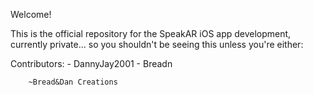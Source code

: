 Welcome!

This is the official repository for the SpeakAR iOS app development, currently private... so you shouldn't be seeing this unless you're either:

Contributors: 
    - DannyJay2001
    - Breadn

        ~Bread&Dan Creations

